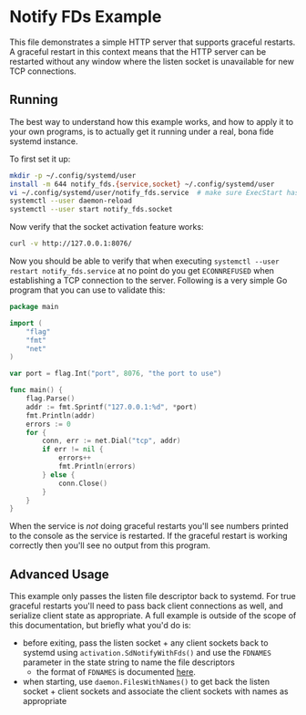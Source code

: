 # Notify FDs Example

This file demonstrates a simple HTTP server that supports graceful restarts. A
graceful restart in this context means that the HTTP server can be restarted
without any window where the listen socket is unavailable for new TCP
connections.

## Running

The best way to understand how this example works, and how to apply it to your
own programs, is to actually get it running under a real, bona fide systemd
instance.

To first set it up:

```bash
mkdir -p ~/.config/systemd/user
install -m 644 notify_fds.{service,socket} ~/.config/systemd/user
vi ~/.config/systemd/user/notify_fds.service  # make sure ExecStart has the correct executable
systemctl --user daemon-reload
systemctl --user start notify_fds.socket
```

Now verify that the socket activation feature works:

```bash
curl -v http://127.0.0.1:8076/
```

Now you should be able to verify that when executing `systemctl --user restart
notify_fds.service` at no point do you get `ECONNREFUSED` when establishing a
TCP connection to the server. Following is a very simple Go program that you can
use to validate this:

```go
package main

import (
	"flag"
	"fmt"
	"net"
)

var port = flag.Int("port", 8076, "the port to use")

func main() {
	flag.Parse()
	addr := fmt.Sprintf("127.0.0.1:%d", *port)
	fmt.Println(addr)
	errors := 0
	for {
		conn, err := net.Dial("tcp", addr)
		if err != nil {
			errors++
			fmt.Println(errors)
		} else {
			conn.Close()
		}
	}
}
```

When the service is *not* doing graceful restarts you'll see numbers printed to
the console as the service is restarted. If the graceful restart is working
correctly then you'll see no output from this program.

## Advanced Usage

This example only passes the listen file descriptor back to systemd. For true
graceful restarts you'll need to pass back client connections as well, and
serialize client state as appropriate. A full example is outside of the scope of
this documentation, but briefly what you'd do is:

 * before exiting, pass the listen socket + any client sockets back to systemd
   using `activation.SdNotifyWithFds()` and use the `FDNAMES` parameter in the
   state string to name the file descriptors
   * the format of `FDNAMES` is
     documented
     [here](https://www.freedesktop.org/software/systemd/man/sd_pid_notify_with_fds.html).
 * when starting, use `daemon.FilesWithNames()` to get back the listen socket +
   client sockets and associate the client sockets with names as appropriate
